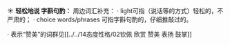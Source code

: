 ☀ <span class="category">**轻松地说 字斟句酌：**</span>
周边词汇补充：
· light可指（说话等的方式）轻松的，不严肃的；
· choice words/phrases 可指字斟句酌的，仔细推敲过的。

· 表示“赞美”的词群见[[../../14态度性格/02钦佩 欣赏 赞美 表扬 鼓掌]]
